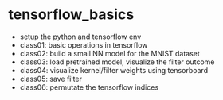 # tensorflow_basics

* setup the python and tensorflow env
* class01:  basic operations in tensorflow
* class02:  build a small NN model for the MNIST dataset
* class03:  load pretrained model, visualize the filter outcome
* class04:  visualize kernel/filter weights using tensorboard 
* class05:  save filter 
* class06:  permutate the tensorflow indices 

